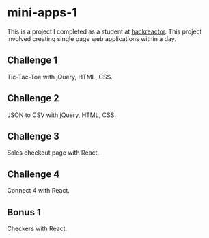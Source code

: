 # mini-apps-1
This is a project I completed as a student at [hackreactor](http://hackreactor.com).
This project involved creating single page web applications within a day. 

## Challenge 1
Tic-Tac-Toe with jQuery, HTML, CSS.

## Challenge 2
JSON to CSV with jQuery, HTML, CSS. 

## Challenge 3
Sales checkout page with React.

## Challenge 4
Connect 4 with React.

## Bonus 1
Checkers with React.
